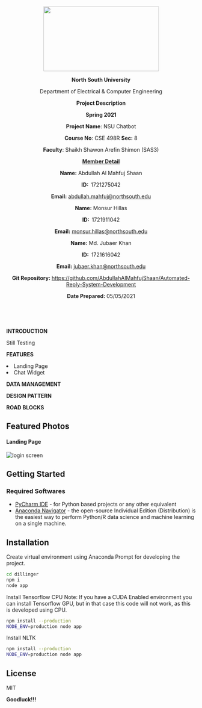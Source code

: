 <p style="text-align: center;">&nbsp;</p>
<p style="text-align: center;">&nbsp;</p>
<p align="center"><strong><img src="https://media.dhakatribune.com/uploads/2016/11/nsulogo.jpg" alt="" width="307" height="172" /></strong></p>
<p align="center"><strong>North South University</strong></p>
<p align="center">Department of Electrical &amp; Computer Engineering</p>
<p align="center"><strong>Project Description</strong></p>
<p align="center"><strong>Spring 2021</strong></p>
<p align="center"><strong>Project Name</strong>: NSU Chatbot</p>
<p align="center"><strong>Course No</strong>: CSE 498R <strong>Sec</strong><strong>:</strong> 8</p>
<p align="center"><strong>Faculty</strong>: Shaikh Shawon Arefin Shimon (SAS3)</p>
<p align="center"><strong><u>Member Detail</u></strong></p>
<p align="center"><strong>Name</strong><strong>:</strong> Abdullah Al Mahfuj Shaan</p>
<p align="center"><strong>ID</strong><strong>:&nbsp; </strong>1721275042</p>
<p align="center"><strong>Email</strong><strong>:</strong> <a href="mailto:abdullah.mahfuj@northsouth.edu">abdullah.mahfuj@northsouth.edu</a></p>
<p align="center"><strong>Name</strong><strong>:</strong> Monsur Hillas</p>
<p align="center"><strong>ID</strong><strong>:&nbsp; </strong>1721911042</p>
<p align="center"><strong>Email</strong><strong>:</strong> <a href="mailto:monsur.hillas@northsouth.edu">monsur.hillas@northsouth.edu</a></p>
<p align="center"><strong>Name</strong><strong>:</strong> Md. Jubaer Khan</p>
<p align="center"><strong>ID</strong><strong>:&nbsp; </strong>1721616042</p>
<p align="center"><strong>Email</strong><strong>:</strong> <a href="mailto:jubaer.khan@northsouth.edu">jubaer.khan@northsouth.edu</a></p>
<p align="center"><strong>Git Repository</strong><strong>: </strong><a href="https://github.com/AbdullahAlMahfujShaan/Automated-Reply-System-Development">https://github.com/AbdullahAlMahfujShaan/Automated-Reply-System-Development</a></p>
<p align="center"><strong>Date Prepared</strong><strong>: </strong>05/05/2021</p>
<p><strong>&nbsp;</strong></p>
<p><strong>&nbsp;</strong></p>
<p><strong>INTRODUCTION</strong></p>
<p>Still Testing</p>
<p><strong>FEATURES</strong></p>
<li>Landing Page</li>

<li>Chat Widget</li>

<p><strong>DATA MANAGEMENT</strong></p>
<p></p>
<p><strong>DESIGN PATTERN</strong></p>
<p></p>
<p><strong>ROAD BLOCKS</strong></p>
<p></p>

## Featured Photos

#### Landing Page
![login screen]()

## Getting Started

### Required Softwares
- [PyCharm IDE] - for Python based projects or any other equivalent
- [Anaconda Navigator] - the open-source Individual Edition (Distribution) is the easiest way to perform Python/R data science and machine learning on a single machine. 

## Installation

Create virtual environment using Anaconda Prompt for developing the project. 

```sh
cd dillinger
npm i
node app
```

Install Tensorflow CPU
Note: If you have a CUDA Enabled environment you can install Tensorflow GPU, but in that case this code will not work, as this is developed using CPU.
```sh
npm install --production
NODE_ENV=production node app
```

Install NLTK
```sh
npm install --production
NODE_ENV=production node app
```

## License

MIT

**Goodluck!!!**








[//]: # (These are reference links used in the body of this note and get stripped out when the markdown processor does its job. There is no need to format nicely because it shouldn't be seen.)

 
   [PyCharm IDE]: <https://www.jetbrains.com/pycharm/>
   [Anaconda Navigator]: <https://www.anaconda.com/products/individual>
